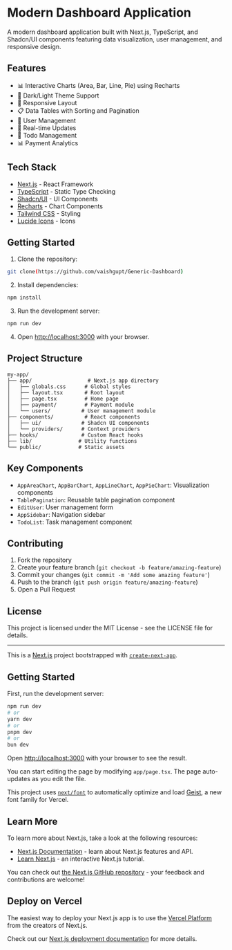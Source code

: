 # Modern Dashboard Application

A modern dashboard application built with Next.js, TypeScript, and Shadcn/UI components featuring data visualization, user management, and responsive design.

## Features

- 📊 Interactive Charts (Area, Bar, Line, Pie) using Recharts
- 🎨 Dark/Light Theme Support
- 📱 Responsive Layout
- 📋 Data Tables with Sorting and Pagination
- 👤 User Management
- 🔄 Real-time Updates
- 🎯 Todo Management
- 📊 Payment Analytics

## Tech Stack

- [Next.js](https://nextjs.org/) - React Framework
- [TypeScript](https://www.typescriptlang.org/) - Static Type Checking
- [Shadcn/UI](https://ui.shadcn.com/) - UI Components
- [Recharts](https://recharts.org/) - Chart Components
- [Tailwind CSS](https://tailwindcss.com/) - Styling
- [Lucide Icons](https://lucide.dev/) - Icons

## Getting Started

1. Clone the repository:
```bash
git clone(https://github.com/vaishgupt/Generic-Dashboard)
```

2. Install dependencies:
```bash
npm install
```

3. Run the development server:
```bash
npm run dev
```

4. Open [http://localhost:3000](http://localhost:3000) with your browser.

## Project Structure

```
my-app/
├── app/                  # Next.js app directory
│   ├── globals.css      # Global styles
│   ├── layout.tsx       # Root layout
│   ├── page.tsx         # Home page
│   ├── payment/         # Payment module
│   └── users/          # User management module
├── components/          # React components
│   ├── ui/             # Shadcn UI components
│   └── providers/      # Context providers
├── hooks/              # Custom React hooks
├── lib/               # Utility functions
└── public/            # Static assets
```

## Key Components

- `AppAreaChart`, `AppBarChart`, `AppLineChart`, `AppPieChart`: Visualization components
- `TablePagination`: Reusable table pagination component
- `EditUser`: User management form
- `AppSidebar`: Navigation sidebar
- `TodoList`: Task management component

## Contributing

1. Fork the repository
2. Create your feature branch (`git checkout -b feature/amazing-feature`)
3. Commit your changes (`git commit -m 'Add some amazing feature'`)
4. Push to the branch (`git push origin feature/amazing-feature`)
5. Open a Pull Request

## License

This project is licensed under the MIT License - see the LICENSE file for details.

---

This is a [Next.js](https://nextjs.org) project bootstrapped with [`create-next-app`](https://nextjs.org/docs/app/api-reference/cli/create-next-app).

## Getting Started

First, run the development server:

```bash
npm run dev
# or
yarn dev
# or
pnpm dev
# or
bun dev
```

Open [http://localhost:3000](http://localhost:3000) with your browser to see the result.

You can start editing the page by modifying `app/page.tsx`. The page auto-updates as you edit the file.

This project uses [`next/font`](https://nextjs.org/docs/app/building-your-application/optimizing/fonts) to automatically optimize and load [Geist](https://vercel.com/font), a new font family for Vercel.

## Learn More

To learn more about Next.js, take a look at the following resources:

- [Next.js Documentation](https://nextjs.org/docs) - learn about Next.js features and API.
- [Learn Next.js](https://nextjs.org/learn) - an interactive Next.js tutorial.

You can check out [the Next.js GitHub repository](https://github.com/vercel/next.js) - your feedback and contributions are welcome!

## Deploy on Vercel

The easiest way to deploy your Next.js app is to use the [Vercel Platform](https://vercel.com/new?utm_medium=default-template&filter=next.js&utm_source=create-next-app&utm_campaign=create-next-app-readme) from the creators of Next.js.

Check out our [Next.js deployment documentation](https://nextjs.org/docs/app/building-your-application/deploying) for more details.
